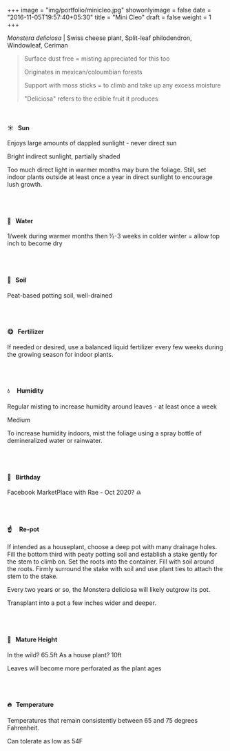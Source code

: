 +++
image = "img/portfolio/minicleo.jpg"
showonlyimage = false
date = "2016-11-05T19:57:40+05:30"
title = "Mini Cleo"
draft = false
weight = 1
+++

*Monstera deliciosa* | Swiss cheese plant, Split-leaf philodendron, Windowleaf, Ceriman
<!--more-->

> Surface dust free = misting appreciated for this too
>
>Originates in mexican/coloumbian forests
>
>Support with moss sticks = to climb and take up any excess moisture
>
>"Deliciosa" refers to the edible fruit it produces


</br>

#### :sunny:  &nbsp; Sun
Enjoys large amounts of dappled sunlight - never direct sun

Bright indirect sunlight, partially shaded

Too much direct light in warmer months may burn the foliage. Still, set indoor plants outside at least once a year in direct sunlight to encourage lush growth.

</br></br>

#### :ocean:  &nbsp; Water
1/week during warmer months then ½-3 weeks in colder winter = allow top inch to become dry

</br></br>

#### :seedling:  &nbsp; Soil
Peat-based potting soil, well-drained

</br></br>

#### :yum:  &nbsp; Fertilizer
If needed or desired, use a balanced liquid fertilizer every few weeks during the growing season for indoor plants.

</br></br>

#### :droplet: &nbsp; &nbsp; Humidity
Regular misting to increase humidity around leaves - at least once a week

Medium

To increase humidity indoors, mist the foliage using a spray bottle of demineralized water or rainwater.

</br></br>

#### :cake:  &nbsp; Birthday
Facebook MarketPlace with Rae - Oct 2020? :libra:

</br></br>

#### :point_up:  &nbsp;&nbsp;&nbsp; Re-pot
If intended as a houseplant, choose a deep pot with many drainage holes. Fill the bottom third with peaty potting soil and establish a stake gently for the stem to climb on. Set the roots into the container. Fill with soil around the roots. Firmly surround the stake with soil and use plant ties to attach the stem to the stake.

Every two years or so, the Monstera deliciosa will likely outgrow its pot.

Transplant into a pot a few inches wider and deeper.

</br></br>

#### :triumph:  &nbsp; Mature Height
In the wild? 65.5ft
As a house plant? 10ft

Leaves will become more perforated as the plant ages

</br></br>

#### :fire:  &nbsp; Temperature
Temperatures that remain consistently between 65 and 75 degrees Fahrenheit.

Can tolerate as low as 54F

</br></br>
